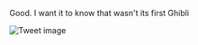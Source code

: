 Good. I want it to know that wasn't its first Ghibli


![Tweet image](/asset/crosspoast/GoNKGtJagAA6I6_.jpg)

